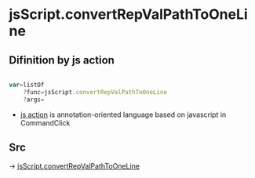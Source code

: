 # jsScript.convertRepValPathToOneLine

## Difinition by js action

```js.js

var=listOf
	?func=jsScript.convertRepValPathToOneLine
	?args=

```

- [js action](#) is annotation-oriented language based on javascript in CommandClick

## Src

-> [jsScript.convertRepValPathToOneLine](https://github.com/puutaro/CommandClick/blob/master/app/src/main/java/com/puutaro/commandclick/fragment_lib/terminal_fragment/js_interface/edit/JsScript.kt#L148)


